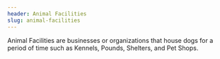 ```yaml
---
header: Animal Facilities
slug: animal-facilities
---
```

Animal Facilities are businesses or organizations that house dogs for a period of time such as Kennels, Pounds, Shelters, and Pet Shops. 